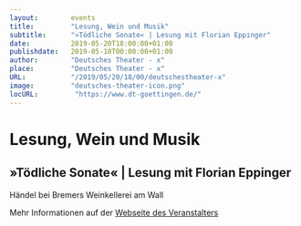 ```yaml
---
layout:        events
title:         "Lesung, Wein und Musik"
subtitle:      "»Tödliche Sonate« | Lesung mit Florian Eppinger"
date:          2019-05-20T18:00:00+01:00
publishdate:   2019-05-10T00:00:00+01:00
author:        "Deutsches Theater - x"
place:         "Deutsches Theater - x"
URL:           "/2019/05/20/18/00/deutschestheater-x"
image:         "deutsches-theater-icon.png"
locURL:         "https://www.dt-goettingen.de/"
---
```


Lesung, Wein und Musik
===========

»Tödliche Sonate« | Lesung mit Florian Eppinger
-----------

 Händel bei Bremers Weinkellerei am Wall

Mehr Informationen auf der [Webseite des Veranstalters](https://www.dt-goettingen.de/stueck/lesung-wein-und-musik/)
